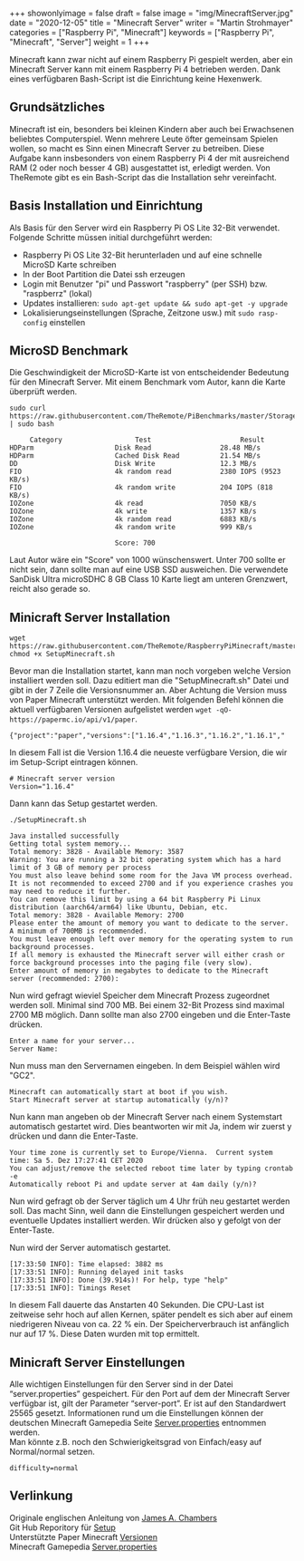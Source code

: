 +++
showonlyimage = false
draft = false
image = "img/MinecraftServer.jpg"
date = "2020-12-05"
title = "Minecraft Server"
writer = "Martin Strohmayer"
categories = ["Raspberry Pi", "Minecraft"]
keywords = ["Raspberry Pi", "Minecraft", "Server"]
weight = 1
+++

Minecraft kann zwar nicht auf einem Raspberry Pi gespielt werden, aber ein Minecraft Server kann mit einem Raspberry Pi 4 betrieben werden. Dank eines verfügbaren Bash-Script ist die Einrichtung keine Hexenwerk.
<!--more-->


## Grundsätzliches

Minecraft ist ein, besonders bei kleinen Kindern aber auch bei Erwachsenen beliebtes Computerspiel. Wenn mehrere Leute öfter gemeinsam Spielen wollen, so  macht es Sinn einen Minecraft Server zu betreiben. Diese Aufgabe kann insbesonders von einem Raspberry Pi 4 der mit ausreichend RAM (2 oder noch besser 4 GB) ausgestattet ist, erledigt werden. Von TheRemote gibt es ein Bash-Script das die Installation sehr vereinfacht. 


## Basis Installation und Einrichtung

Als Basis für den Server wird ein Raspberry Pi OS Lite 32-Bit verwendet.  
Folgende Schritte müssen initial durchgeführt werden:

* Raspberry Pi OS Lite 32-Bit herunterladen und auf eine schnelle MicroSD Karte schreiben
* In der Boot Partition die Datei ssh erzeugen
* Login mit Benutzer "pi" und Passwort "raspberry" (per SSH) bzw. "raspberrz" (lokal)
* Updates installieren: ``sudo apt-get update && sudo apt-get -y upgrade``
* Lokalisierungseinstellungen (Sprache, Zeitzone usw.) mit ``sudo rasp-config`` einstellen
 

## MicroSD Benchmark

Die Geschwindigkeit der MicroSD-Karte ist von entscheidender Bedeutung für den Minecraft Server. Mit einem Benchmark vom Autor, kann die Karte überprüft werden.  

```
sudo curl https://raw.githubusercontent.com/TheRemote/PiBenchmarks/master/Storage.sh | sudo bash 
```

```
     Category                  Test                      Result     
HDParm                    Disk Read                 28.48 MB/s               
HDParm                    Cached Disk Read          21.54 MB/s               
DD                        Disk Write                12.3 MB/s                
FIO                       4k random read            2380 IOPS (9523 KB/s)    
FIO                       4k random write           204 IOPS (818 KB/s)      
IOZone                    4k read                   7050 KB/s                
IOZone                    4k write                  1357 KB/s                
IOZone                    4k random read            6883 KB/s                
IOZone                    4k random write           999 KB/s                 

                          Score: 700                                         
```

Laut Autor wäre ein "Score" von 1000 wünschenswert. Unter 700 sollte er nicht sein, dann sollte man auf eine USB SSD ausweichen.
Die verwendete SanDisk Ultra microSDHC 8 GB Class 10 Karte liegt am unteren Grenzwert, reicht also gerade so.

## Minicraft Server Installation 

```
wget https://raw.githubusercontent.com/TheRemote/RaspberryPiMinecraft/master/SetupMinecraft.sh
chmod +x SetupMinecraft.sh
```
Bevor man die Installation startet, kann man noch vorgeben welche Version installiert werden soll. Dazu editiert man die "SetupMinecraft.sh" Datei und gibt in der 7 Zeile die Versionsnummer an. Aber Achtung die Version muss von Paper Minecraft unterstützt werden. Mit folgenden Befehl können die aktuell verfügbaren Versionen aufgelistet werden ``wget -qO- https://papermc.io/api/v1/paper``.

```
{"project":"paper","versions":["1.16.4","1.16.3","1.16.2","1.16.1","
```

In diesem Fall ist die Version 1.16.4 die neueste verfügbare Version, die wir im Setup-Script eintragen können.

```
# Minecraft server version
Version="1.16.4"
```

Dann kann das Setup gestartet werden.

```
./SetupMinecraft.sh
```
```
Java installed successfully
Getting total system memory...
Total memory: 3828 - Available Memory: 3587
Warning: You are running a 32 bit operating system which has a hard limit of 3 GB of memory per process
You must also leave behind some room for the Java VM process overhead.  It is not recommended to exceed 2700 and if you experience crashes you may need to reduce it further.
You can remove this limit by using a 64 bit Raspberry Pi Linux distribution (aarch64/arm64) like Ubuntu, Debian, etc.
Total memory: 3828 - Available Memory: 2700
Please enter the amount of memory you want to dedicate to the server.  A minimum of 700MB is recommended.
You must leave enough left over memory for the operating system to run background processes.
If all memory is exhausted the Minecraft server will either crash or force background processes into the paging file (very slow).
Enter amount of memory in megabytes to dedicate to the Minecraft server (recommended: 2700): 
```

Nun wird gefragt wieviel Speicher dem Minecraft Prozess zugeordnet werden soll. Minimal sind 700 MB. Bei einem 32-Bit Prozess sind maximal 2700 MB möglich. Dann sollte man also 2700 eingeben und die Enter-Taste drücken.

```
Enter a name for your server...
Server Name: 
```
 
Nun muss man den Servernamen eingeben. In dem Beispiel wählen wird "GC2".

```
Minecraft can automatically start at boot if you wish.
Start Minecraft server at startup automatically (y/n)?
```

Nun kann man angeben ob der Minecraft Server nach einem Systemstart automatisch gestartet wird. Dies beantworten wir mit Ja, indem wir zuerst y drücken und dann die Enter-Taste. 

```
Your time zone is currently set to Europe/Vienna.  Current system time: Sa 5. Dez 17:27:41 CET 2020
You can adjust/remove the selected reboot time later by typing crontab -e
Automatically reboot Pi and update server at 4am daily (y/n)?
```

Nun wird gefragt ob der Server täglich um 4 Uhr früh neu gestartet werden soll. Das macht Sinn, weil dann die Einstellungen gespeichert werden und eventuelle Updates installiert werden. Wir drücken also y gefolgt von der Enter-Taste.

Nun wird der Server automatisch gestartet.

```
[17:33:50 INFO]: Time elapsed: 3882 ms
[17:33:51 INFO]: Running delayed init tasks
[17:33:51 INFO]: Done (39.914s)! For help, type "help"
[17:33:51 INFO]: Timings Reset
```

In diesem Fall dauerte das Anstarten 40 Sekunden. Die CPU-Last ist zeitweise sehr hoch auf allen Kernen, später pendelt es sich aber auf einem niedrigeren Niveau von ca. 22 % ein. Der Speicherverbrauch ist anfänglich nur auf 17 %. Diese Daten wurden mit top ermittelt.

## Minicraft Server Einstellungen

Alle wichtigen Einstellungen für den Server sind in der Datei “server.properties” gespeichert. Für den Port auf dem der Minecraft Server verfügbar ist, gilt der Parameter “server-port”. Er ist auf den Standardwert 25565 gesetzt. Informationen rund um die Einstellungen können der deutschen Minecraft Gamepedia Seite [Server.properties](https://minecraft-de.gamepedia.com/Server.properties) entnommen werden.  
Man könnte z.B. noch den Schwierigkeitsgrad von Einfach/easy auf Normal/normal setzen.

```
difficulty=normal
```

## Verlinkung

Originale englischen Anleitung von [James A. Chambers](https://jamesachambers.com/raspberry-pi-minecraft-server-script-with-startup-service/)  
Git Hub Reporitory für [Setup](https://github.com/TheRemote/RaspberryPiMinecraft)  
Unterstützte Paper Minecraft [Versionen](https://papermc.io/api/v1/paper)  
Minecraft Gamepedia [Server.properties](https://minecraft-de.gamepedia.com/Server.properties)

